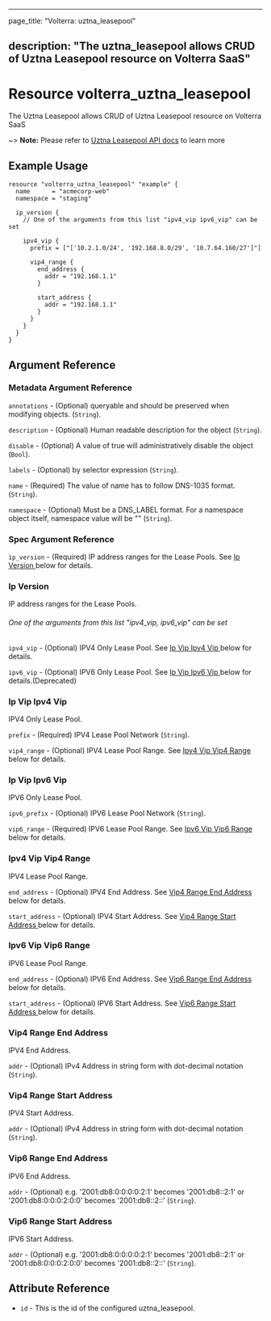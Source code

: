 ---

page_title: "Volterra: uztna_leasepool"

description: "The uztna_leasepool allows CRUD of Uztna Leasepool resource on Volterra SaaS"
-------------------------------------------------------------------------------------------

Resource volterra_uztna_leasepool
=================================

The Uztna Leasepool allows CRUD of Uztna Leasepool resource on Volterra SaaS

~> **Note:** Please refer to [Uztna Leasepool API docs](https://docs.cloud.f5.com/docs-v2/api/uztna-leasepool) to learn more

Example Usage
-------------

```hcl
resource "volterra_uztna_leasepool" "example" {
  name      = "acmecorp-web"
  namespace = "staging"

  ip_version {
    // One of the arguments from this list "ipv4_vip ipv6_vip" can be set

    ipv4_vip {
      prefix = ["['10.2.1.0/24', '192.168.8.0/29', '10.7.64.160/27']"]

      vip4_range {
        end_address {
          addr = "192.168.1.1"
        }

        start_address {
          addr = "192.168.1.1"
        }
      }
    }
  }
}

```

Argument Reference
------------------

### Metadata Argument Reference

`annotations` - (Optional) queryable and should be preserved when modifying objects. (`String`).

`description` - (Optional) Human readable description for the object (`String`).

`disable` - (Optional) A value of true will administratively disable the object (`Bool`).

`labels` - (Optional) by selector expression (`String`).

`name` - (Required) The value of name has to follow DNS-1035 format. (`String`).

`namespace` - (Optional) Must be a DNS_LABEL format. For a namespace object itself, namespace value will be "" (`String`).

### Spec Argument Reference

`ip_version` - (Required) IP address ranges for the Lease Pools. See [Ip Version ](#ip-version) below for details.

### Ip Version

IP address ranges for the Lease Pools.

###### One of the arguments from this list "ipv4_vip, ipv6_vip" can be set

`ipv4_vip` - (Optional) IPV4 Only Lease Pool. See [Ip Vip Ipv4 Vip ](#ip-vip-ipv4-vip) below for details.

`ipv6_vip` - (Optional) IPV6 Only Lease Pool. See [Ip Vip Ipv6 Vip ](#ip-vip-ipv6-vip) below for details.(Deprecated)

### Ip Vip Ipv4 Vip

IPV4 Only Lease Pool.

`prefix` - (Required) IPV4 Lease Pool Network (`String`).

`vip4_range` - (Optional) IPV4 Lease Pool Range. See [Ipv4 Vip Vip4 Range ](#ipv4-vip-vip4-range) below for details.

### Ip Vip Ipv6 Vip

IPV6 Only Lease Pool.

`ipv6_prefix` - (Optional) IPV6 Lease Pool Network (`String`).

`vip6_range` - (Required) IPV6 Lease Pool Range. See [Ipv6 Vip Vip6 Range ](#ipv6-vip-vip6-range) below for details.

### Ipv4 Vip Vip4 Range

IPV4 Lease Pool Range.

`end_address` - (Optional) IPV4 End Address. See [Vip4 Range End Address ](#vip4-range-end-address) below for details.

`start_address` - (Optional) IPV4 Start Address. See [Vip4 Range Start Address ](#vip4-range-start-address) below for details.

### Ipv6 Vip Vip6 Range

IPV6 Lease Pool Range.

`end_address` - (Optional) IPV6 End Address. See [Vip6 Range End Address ](#vip6-range-end-address) below for details.

`start_address` - (Optional) IPV6 Start Address. See [Vip6 Range Start Address ](#vip6-range-start-address) below for details.

### Vip4 Range End Address

IPV4 End Address.

`addr` - (Optional) IPv4 Address in string form with dot-decimal notation (`String`).

### Vip4 Range Start Address

IPV4 Start Address.

`addr` - (Optional) IPv4 Address in string form with dot-decimal notation (`String`).

### Vip6 Range End Address

IPV6 End Address.

`addr` - (Optional) e.g. '2001:db8:0:0:0:0:2:1' becomes '2001:db8::2:1' or '2001:db8:0:0:0:2:0:0' becomes '2001:db8::2::' (`String`).

### Vip6 Range Start Address

IPV6 Start Address.

`addr` - (Optional) e.g. '2001:db8:0:0:0:0:2:1' becomes '2001:db8::2:1' or '2001:db8:0:0:0:2:0:0' becomes '2001:db8::2::' (`String`).

Attribute Reference
-------------------

-	`id` - This is the id of the configured uztna_leasepool.
